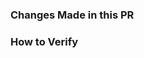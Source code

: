 ### Changes Made in this PR

<!-- Describe in detail what changes are included in this PR -->

### How to Verify

<!-- Provide the steps necessary to verify the changes made to resolve the ticket acceptance criteria -->